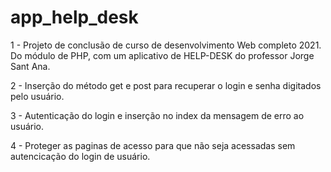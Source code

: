 # app_help_desk
 1 - Projeto de conclusão de curso de desenvolvimento Web completo 2021. Do módulo de PHP, com um aplicativo de HELP-DESK do professor Jorge Sant Ana.

 2 - Inserção do método get e post para recuperar o login e senha digitados pelo usuário.

3 -  Autenticação do login e inserção no index da mensagem de erro ao usuário.

4 - Proteger as paginas de acesso para que não seja acessadas sem autencicação do login de usuário. 
